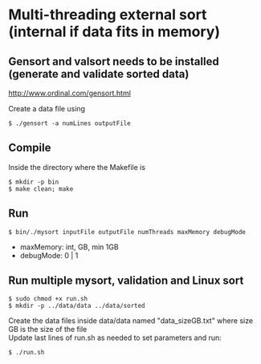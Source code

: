 # Multi-threading external sort (internal if data fits in memory)

## Gensort and valsort needs to be installed (generate and validate sorted data)

http://www.ordinal.com/gensort.html

Create a data file using

    $ ./gensort -a numLines outputFile

## Compile

Inside the directory where the Makefile is

    $ mkdir -p bin
    $ make clean; make

## Run

    $ bin/./mysort inputFile outputFile numThreads maxMemory debugMode

-   maxMemory: int, GB, min 1GB
-   debugMode: 0 | 1

## Run multiple mysort, validation and Linux sort

    $ sudo chmod +x run.sh
    $ mkdir -p ../data/data ../data/sorted

Create the data files inside data/data named "data_sizeGB.txt" where size GB is the size of the file \
Update last lines of run.sh as needed to set parameters and run:

    $ ./run.sh

